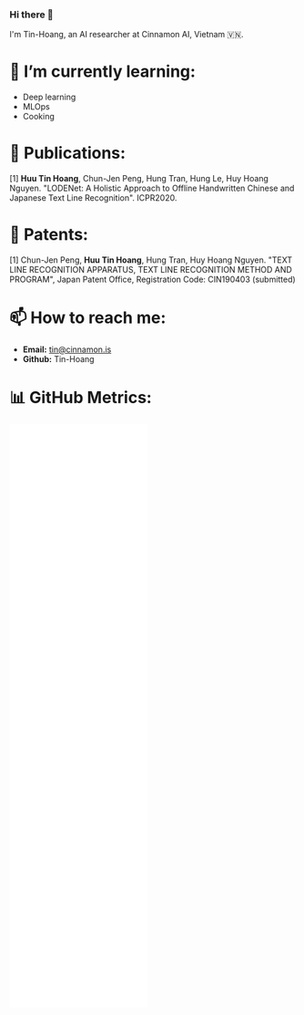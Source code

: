 ### Hi there 👋

<!--
**Tin-Hoang/Tin-Hoang** is a ✨ _special_ ✨ repository because its `README.md` (this file) appears on your GitHub profile.

Here are some ideas to get you started:

- 🔭 I’m currently working on ...
- 🌱 I’m currently learning ...
- 👯 I’m looking to collaborate on ...
- 🤔 I’m looking for help with ...
- 💬 Ask me about ...
- 📫 How to reach me: ...
- 😄 Pronouns: ...
- ⚡ Fun fact: ...
-->

I'm Tin-Hoang, an AI researcher at Cinnamon AI, Vietnam 🇻🇳.

# 🌱 I’m currently learning:
- Deep learning
- MLOps
- Cooking

# 📃 Publications:
<a id="1">[1]</a> 
**Huu Tin Hoang**, Chun-Jen Peng, Hung Tran, Hung Le, Huy Hoang Nguyen.
"LODENet: A Holistic Approach to Offline Handwritten Chinese and Japanese Text Line Recognition".
ICPR2020.


# 📃 Patents:
<a id="1">[1]</a> Chun-Jen Peng, **Huu Tin Hoang**, Hung Tran, Huy Hoang Nguyen.
"TEXT LINE RECOGNITION APPARATUS, TEXT LINE RECOGNITION METHOD AND PROGRAM", Japan Patent Office, Registration Code: CIN190403 (submitted)


# 📫 How to reach me:
- **Email:** tin@cinnamon.is
- **Github:** Tin-Hoang

# 📊 GitHub Metrics:

![Metrics](https://github.com/Tin-Hoang/Tin-Hoang/blob/main/github-metrics.svg)
